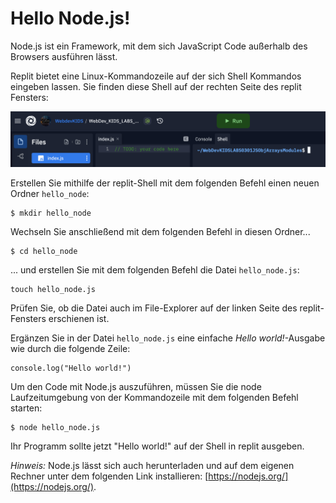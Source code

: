 # Hello Node.js!

Node.js ist ein Framework, mit dem sich JavaScript Code außerhalb des Browsers ausführen lässt. 

Replit bietet eine Linux-Kommandozeile auf der sich Shell Kommandos eingeben lassen. Sie finden diese Shell auf der rechten Seite des replit Fensters:

![shell](img/shell.png)

Erstellen Sie mithilfe der replit-Shell mit dem folgenden Befehl einen neuen Ordner `hello_node`:

```shell
$ mkdir hello_node
```

Wechseln Sie anschließend mit dem folgenden Befehl in diesen Ordner...

```shell
$ cd hello_node
```

... und erstellen Sie mit dem folgenden Befehl die Datei `hello_node.js`:

```shell
touch hello_node.js
```

Prüfen Sie, ob die Datei auch im File-Explorer auf der linken Seite des replit-Fensters erschienen ist.

Ergänzen Sie in der Datei ```hello_node.js``` eine einfache *Hello world!*-Ausgabe wie durch die folgende Zeile:

```shell
console.log("Hello world!")
```

Um den Code mit Node.js auszuführen, müssen Sie die node Laufzeitumgebung von der Kommandozeile mit dem folgenden Befehl starten:

```shell
$ node hello_node.js
```

Ihr Programm sollte jetzt "Hello world!" auf der Shell in replit ausgeben.

*Hinweis:* Node.js lässt sich auch herunterladen und auf dem eigenen Rechner unter dem folgenden Link installieren: [https://nodejs.org/](https://nodejs.org/).
